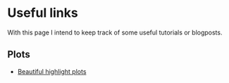 # Useful links

With this page I intend to keep track of some useful tutorials or blogposts.


## Plots

+ [Beautiful highlight plots](https://yutani.rbind.io/post/2017-10-06-gghighlight/?utm_content=buffereec33&utm_medium=social&utm_source=twitter.com&utm_campaign=buffer)
